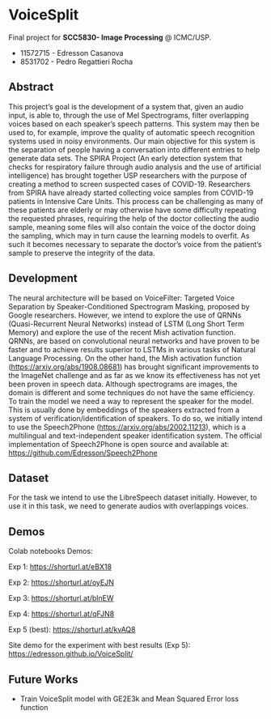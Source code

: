 # VoiceSplit

Final project for **SCC5830- Image Processing** @ ICMC/USP.

* 11572715 - Edresson Casanova 
* 8531702 - Pedro Regattieri Rocha 

## Abstract
This project’s goal is the development of a system that, given an audio input, is able to, through the use of Mel Spectrograms, filter overlapping voices based on each speaker’s speech patterns. 
This system may then be used to, for example, improve the quality of automatic speech recognition systems used in noisy environments. 
Our main objective for this system is the separation of people having a conversation into different entries to help generate data sets. 
The SPIRA Project (An early detection system that checks for respiratory failure through audio analysis and the use of artificial intelligence) has brought together USP researchers with the purpose of creating a method to screen suspected cases of COVID-19.
Researchers from SPIRA have already started collecting voice samples from COVID-19 patients in Intensive Care Units. This process can be challenging as many of these patients are elderly or may otherwise have some difficulty repeating the requested phrases, requiring the help of the doctor collecting the audio sample, meaning some files will also contain the voice of the doctor doing the sampling, which may in turn cause the learning models to overfit. As such it becomes necessary to separate the doctor’s voice from the patient’s sample to preserve the integrity of the data.

## Development
The neural architecture will be based on VoiceFilter: Targeted Voice Separation by Speaker-Conditioned Spectrogram Masking, proposed by Google researchers. However, we intend to explore the use of QRNNs (Quasi-Recurrent Neural Networks) instead of LSTM (Long Short Term Memory) and explore the use of the recent Mish activation function. QRNNs, are based on convolutional neural networks and have proven to be faster and to achieve results superior to LSTMs in various tasks of Natural Language Processing. On the other hand, the Mish activation function (https://arxiv.org/abs/1908.08681) has brought significant improvements to the ImageNet challenge and as far as we know its effectiveness has not yet been proven in speech data. Although spectrograms are images, the domain is different and some techniques do not have the same efficiency. To train the model we need a way to represent the speaker for the model. This is usually done by embeddings of the speakers extracted from a system of verification/identification of speakers. To do so, we initially intend to use the Speech2Phone (https://arxiv.org/abs/2002.11213), which is a multilingual and text-independent speaker identification system. The official implementation of Speech2Phone is open source and available at: https://github.com/Edresson/Speech2Phone

## Dataset
For the task we intend to use the LibreSpeech dataset initially. However, to use it in this task, we need to generate audios with overlappings voices.


## Demos
Colab notebooks Demos:

Exp 1: https://shorturl.at/eBX18

Exp 2: https://shorturl.at/oyEJN

Exp 3: https://shorturl.at/blnEW

Exp 4: https://shorturl.at/qFJN8

Exp 5 (best): https://shorturl.at/kvAQ8

Site demo for the experiment with best results (Exp 5): https://edresson.github.io/VoiceSplit/

## Future Works

* Train VoiceSplit model with GE2E3k and Mean Squared Error loss function